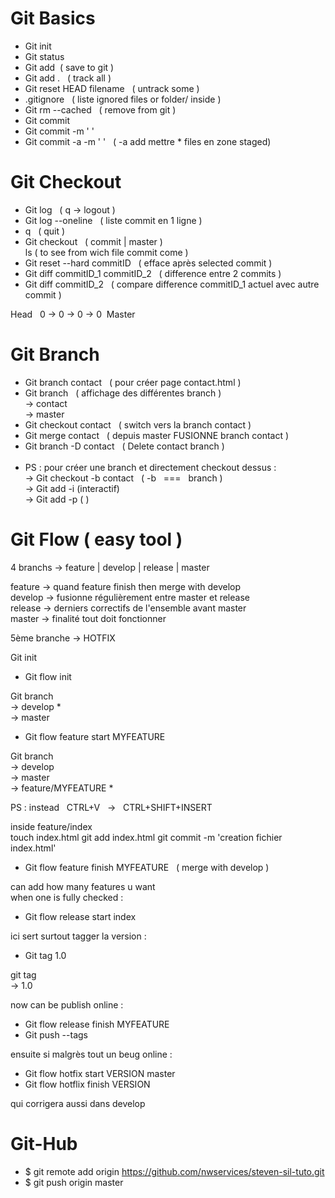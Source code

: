 # Git Basics
* Git init
* Git status
* Git add &nbsp;( save to git )
* Git add . &nbsp; ( track all )
* Git reset HEAD filename &nbsp; ( untrack some )
* .gitignore &nbsp; ( liste ignored files or folder/ inside )
* Git rm --cached &nbsp; ( remove from git )
* Git commit
* Git commit -m ' '
* Git commit -a -m ' ' &nbsp; ( -a add mettre * files en zone staged)

# Git Checkout
* Git log &nbsp; ( q -> logout )
* Git log --oneline &nbsp; ( liste commit en 1 ligne )
* q &nbsp; ( quit )
* Git checkout &nbsp; ( commit | master ) <br>
ls ( to see from wich file commit come )
* Git reset --hard commitID &nbsp; ( efface après selected commit )
* Git diff commitID_1  commitID_2  &nbsp; ( difference entre 2 commits )
* Git diff commitID_2 &nbsp; ( compare difference commitID_1 actuel avec autre commit )

Head &nbsp; 0 -> 0 -> 0 -> 0 &nbsp;Master
               
# Git Branch
* Git branch contact &nbsp; ( pour créer page contact.html ) 
* Git branch &nbsp; ( affichage des différentes branch ) <br>
-> contact <br>
-> master
* Git checkout contact &nbsp; ( switch vers la branch contact )
* Git merge contact &nbsp; ( depuis master FUSIONNE branch contact )
* Git branch -D contact &nbsp; ( Delete contact branch )<br><br>
* PS : pour créer une branch et directement checkout dessus : <br>
-> Git checkout -b contact &nbsp; ( -b &nbsp; === &nbsp; branch )<br>
-> Git add -i (interactif)<br>
-> Git add -p ( )


# Git Flow ( easy tool )

 4 branchs -> feature | develop | release  | master <br>

 feature -> quand feature finish then merge with develop<br>
 develop -> fusionne régulièrement entre master et release<br>
 release -> derniers correctifs de l'ensemble avant master<br>
 master -> finalité tout doit fonctionner

 5ème branche -> HOTFIX

Git init

* Git flow init

Git branch <br>
  -> develop * <br>
  -> master

* Git flow feature start MYFEATURE

Git branch <br>
  -> develop <br>
  -> master <br>
	-> feature/MYFEATURE *

PS : instead &nbsp; CTRL+V &nbsp; -> &nbsp; CTRL+SHIFT+INSERT

inside feature/index <br>
touch index.html
git add index.html
git commit -m 'creation fichier index.html'

* Git flow feature finish MYFEATURE &nbsp; ( merge with develop )

can add how many features u want<br>
when one is fully checked : 

* Git flow release start index

ici sert surtout tagger la version :

* Git tag 1.0

git tag <br>
-> 1.0 <br>

now can be publish online :

* Git flow release finish MYFEATURE 
* Git push --tags

ensuite si malgrès tout un beug online :

* Git flow hotfix start VERSION master
* Git flow hotflix finish VERSION

qui corrigera aussi dans develop

# Git-Hub

* $ git remote add origin https://github.com/nwservices/steven-sil-tuto.git
* $ git push origin master

